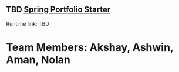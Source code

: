 ## TBD [Spring Portfolio Starter](https://nighthawkcodingsociety.com/projectsearch/details/Spring%20Portfolio%20Starter)
Runtime link: TBD
# Team Members: Akshay, Ashwin, Aman, Nolan


